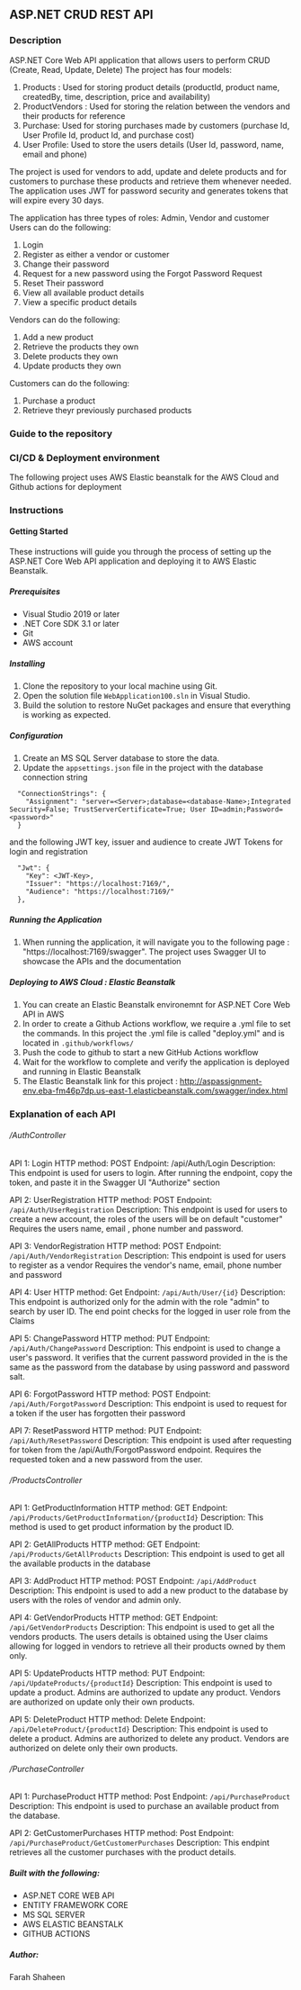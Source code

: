 ## ASP.NET CRUD REST API 

### Description

 ASP.NET Core Web API application that allows users to perform CRUD (Create, Read, Update, Delete)
 The project has four models:
 1. Products : Used for storing product details (productId, product name, createdBy, time, description, price and availability)
 2. ProductVendors : Used for storing the relation between the vendors and their products for reference
 3. Purchase: Used for storing purchases made by customers (purchase Id, User Profile Id, product Id, and purchase cost)
 4. User Profile: Used to store the users details (User Id, password, name, email and phone)
 
The project is used for vendors to add, update and delete products and for customers to purchase these products and retrieve them whenever needed. 
The application uses JWT for password security and generates tokens that will expire every 30 days. 

The application has three types of roles: Admin, Vendor and customer
Users can do the following: 
1. Login
2. Register as either a vendor or customer
3. Change their password
4. Request for a new password using the Forgot Password Request
5. Reset Their password
6. View all available product details 
7. View a specific product details 

Vendors can do the following: 
1. Add a new product 
2. Retrieve the products they own 
3. Delete products they own 
4. Update products they own 

Customers can do the following: 
1. Purchase a product 
2. Retrieve theyr previously purchased products

 

### Guide to the repository 

### CI/CD & Deployment environment
The following project uses AWS Elastic beanstalk for the AWS Cloud and Github actions for deployment
### Instructions

#### Getting Started

These instructions will guide you through the process of setting up the ASP.NET Core Web API application and deploying it to AWS Elastic Beanstalk.

##### Prerequisites

- Visual Studio 2019 or later
- .NET Core SDK 3.1 or later
- Git
- AWS account

##### Installing

1. Clone the repository to your local machine using Git.
2. Open the solution file `WebApplication100.sln` in Visual Studio.
3. Build the solution to restore NuGet packages and ensure that everything is working as expected.

##### Configuration

1. Create an MS SQL Server database to store the data.
2. Update the `appsettings.json` file in the  project with the database connection string 
```
  "ConnectionStrings": {
    "Assignment": "server=<Server>;database=<database-Name>;Integrated Security=False; TrustServerCertificate=True; User ID=admin;Password=<password>"
  }
```
and the following JWT key, issuer and audience to create JWT Tokens for login and registration 

```
  "Jwt": {
    "Key": <JWT-Key>,
    "Issuer": "https://localhost:7169/",
    "Audience": "https://localhost:7169/"
  },
```
##### Running the Application 
1. When running the application, it will navigate you to the following page : "https://localhost:7169/swagger". The project uses Swagger UI to showcase the APIs and the documentation 

##### Deploying to AWS Cloud :  Elastic Beanstalk
1. You can create an Elastic Beanstalk environemnt for ASP.NET Core Web API in AWS 
2. In order to create a Github Actions workflow, we require a .yml file to set the commands.  In this project the .yml file is called "deploy.yml" and is located in  `.github/workflows/` 
3. Push the code to github to start a new GitHub Actions workflow 
4. Wait for the workflow to complete and verify the application is deployed  and running in Elastic Beanstalk 
5. The Elastic Beanstalk link for this project : http://aspassignment-env.eba-fm46p7dp.us-east-1.elasticbeanstalk.com/swagger/index.html


### Explanation of each API 
###### /AuthController
API 1: Login
HTTP method: POST
Endpoint: /api/Auth/Login
Description: This endpoint is used for users to login. 
After running the endpoint, copy the token, and paste it in the Swagger UI "Authorize" section

API 2: UserRegistration
HTTP method: POST
Endpoint: `/api/Auth/UserRegistration`
Description: This endpoint is used for users to create a new account, the roles of the users will be on default "customer"
Requires the users name, email , phone number and password.

API 3: VendorRegistration
HTTP method: POST
Endpoint: `/api/Auth/VendorRegistration`
Description: This endpoint is used for users to register as a vendor
Requires the vendor's name, email, phone number and password

API 4: User
HTTP method: Get
Endpoint: `/api/Auth/User/{id}`
Description: This endpoint is authorized only for the admin with the role "admin" to search by user ID.
The end point checks for the logged in user role from the Claims

API 5: ChangePassword
HTTP method: PUT
Endpoint: `/api/Auth/ChangePassword`
Description: This endpoint is used to change a user's password. 
It verifies that the current password provided in the is the same as the password from the database by using password and password salt.

API 6: ForgotPassword
HTTP method: POST
Endpoint: `/api/Auth/ForgotPassword`
Description: This endpoint is used to request for a token if the user has forgotten their password

API 7: ResetPassword
HTTP method: PUT
Endpoint: `/api/Auth/ResetPassword`
Description: This endpoint is used after requesting for token from the /api/Auth/ForgotPassword endpoint. 
Requires the requested token and a new password from the user.


###### /ProductsController
API 1: GetProductInformation
HTTP method: GET
Endpoint: `/api/Products/GetProductInformation/{productId}`
Description: This method is used to get product information by the product ID.

API 2: GetAllProducts
HTTP method: GET
Endpoint: `/api/Products/GetAllProducts`
Description: This endpoint is used to get all the available products in the database

API 3: AddProduct
HTTP method: POST
Endpoint: `/api/AddProduct`
Description: This endpoint is used to add a new product to the database by users with the roles of vendor and admin only.

API 4: GetVendorProducts
HTTP method: GET
Endpoint: `/api/GetVendorProducts`
Description: This endpoint is used to get all the vendors products. 
The users details is obtained using the User claims allowing for logged in vendors to retrieve all their products owned by them only.

API 5: UpdateProducts
HTTP method: PUT
Endpoint: `/api/UpdateProducts/{productId}`
Description: This endpoint is used to update a product. 
Admins are authorized to update any product. 
Vendors are authorized on update only their own products. 

API 5: DeleteProduct
HTTP method: Delete
Endpoint: `/api/DeleteProduct/{productId}`
Description: This endpoint is used to delete a product. 
Admins are authorized to delete any product. 
Vendors are authorized on delete only their own products. 

###### /PurchaseController
API 1: PurchaseProduct
HTTP method: Post
Endpoint: `/api/PurchaseProduct`
Description: This endpoint is used to purchase an available product from the database. 


API 2: GetCustomerPurchases
HTTP method: Post
Endpoint: `/api/PurchaseProduct/GetCustomerPurchases`
Description: This endpint retrieves all the customer purchases with the product details.


##### Built with the following: 
- ASP.NET CORE WEB API 
- ENTITY FRAMEWORK CORE 
- MS SQL SERVER 
- AWS ELASTIC BEANSTALK 
- GITHUB ACTIONS 

##### Author: 
Farah Shaheen



  
